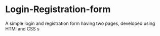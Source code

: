 # Login-Registration-form
 A simple login and registration form having two pages, developed using HTMl and CSS
s
